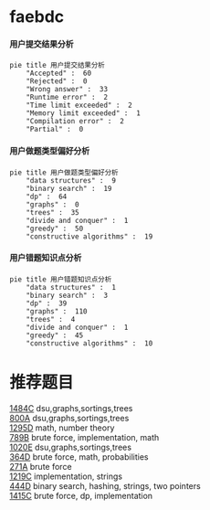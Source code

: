 # faebdc

<!-- tabs:start -->



#### **用户提交结果分析**

```mermaid
pie title 用户提交结果分析
    "Accepted" :  60
    "Rejected" :  0
    "Wrong answer" :  33
    "Runtime error" :  2
    "Time limit exceeded" :  2
    "Memory limit exceeded" :  1
    "Compilation error" :  2
    "Partial" :  0
```

#### **用户做题类型偏好分析**

```mermaid
pie title 用户做题类型偏好分析
    "data structures" :  9
    "binary search" :  19
    "dp" :  64
    "graphs" :  0
    "trees" :  35
    "divide and conquer" :  1
    "greedy" :  50
    "constructive algorithms" :  19
```
#### **用户错题知识点分析**

```mermaid
pie title 用户错题知识点分析
    "data structures" :  1
    "binary search" :  3
    "dp" :  39
    "graphs" :  110
    "trees" :  4
    "divide and conquer" :  1
    "greedy" :  45
    "constructive algorithms" :  10
```



<!-- tabs:end -->
# 推荐题目
[1484C](https://codeforces.com/contest/1484/problem/C)		dsu,graphs,sortings,trees		  
[800A](https://codeforces.com/contest/800/problem/A)		dsu,graphs,sortings,trees		  
[1295D](https://codeforces.com/contest/1295/problem/D)		math,
                        number theory		  
[789B](https://codeforces.com/contest/789/problem/B)		brute force,
                        implementation,
                        math		  
[1020E](https://codeforces.com/contest/1020/problem/E)		dsu,graphs,sortings,trees		  
[364D](https://codeforces.com/contest/364/problem/D)		brute force,
                        math,
                        probabilities		  
[271A](https://codeforces.com/contest/271/problem/A)		brute force		  
[1219C](https://codeforces.com/contest/1219/problem/C)		implementation,
                        strings		  
[444D](https://codeforces.com/contest/444/problem/D)		binary search,
                        hashing,
                        strings,
                        two pointers		  
[1415C](https://codeforces.com/contest/1415/problem/C)		brute force,
                        dp,
                        implementation		  
